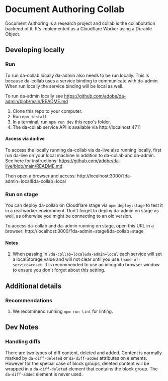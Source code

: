 # Document Authoring Collab

Document Authoring is a research project and collab is the collaboration backend of it.
It's implemented as a Cloudflare Worker using a Durable Object.

## Developing locally
### Run
To run da-collab locally da-admin also needs to be run locally. This is because da-collab uses a service binding
to communicate with da-admin. When run locally the service binding will be local as well.

To run da-admin locally see https://github.com/adobe/da-admin/blob/main/README.md

1. Clone this repo to your computer.
1. Run `npm install`
1. In a terminal, run `npm run dev` this repo's folder.
1. The da-collab service API is available via http://localhost:4711

#### Access via da-live

To access the locally running da-collab via da-live also running locally, first run da-live on your local machine
in addition to da-collab and da-admin. See here for instructions: https://github.com/adobe/da-live/blob/main/README.md

Then open a browser and access: http://localhost:3000/?da-admin=local&da-collab=local

### Run on stage
You can deploy da-collab on Cloudflare stage via `npm deploy:stage` to test it in a real worker environment. Don't
forget to deploy da-admin on stage as well, as otherwise you might be connecting to an old version.

To access da-collab and da-admin running on stage, open this URL in a browser: http://localhost:3000/?da-admin=stage&da-collab=stage

#### Notes
1. When passing in `?da-collab=local&da-admin=local` each service will set a localStorage value and will not clear until you use `?name-of-service=reset`. It is recommended to use an incognito browser window to ensure you don't forget about this setting.

## Additional details
### Recommendations
1. We recommend running `npm run lint` for linting.

## Dev Notes

### Handling diffs

There are two types of diff content, deleted and added.  Content is normally marked by `da-diff-deleted` or `da-diff-added` attributes on elements.  However for the special case of block groups, deleted content will be wrapped in a `da-diff-deleted` element that contains the block group.  The `da-diff-added` element is never used.
